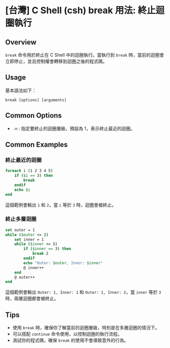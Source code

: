 # [台灣] C Shell (csh) break 用法: 終止迴圈執行

## Overview
`break` 命令用於終止在 C Shell 中的迴圈執行。當執行到 `break` 時，當前的迴圈會立即停止，並且控制權會轉移到迴圈之後的程式碼。

## Usage
基本語法如下：
```
break [options] [arguments]
```

## Common Options
- `-n` : 指定要終止的迴圈層級，預設為 1，表示終止最近的迴圈。

## Common Examples

### 終止最近的迴圈
```csh
foreach i (1 2 3 4 5)
    if ($i == 3) then
        break
    endif
    echo $i
end
```
這個範例會輸出 `1` 和 `2`，當 `i` 等於 `3` 時，迴圈會被終止。

### 終止多層迴圈
```csh
set outer = 1
while ($outer <= 2)
    set inner = 1
    while ($inner <= 5)
        if ($inner == 3) then
            break 2
        endif
        echo "Outer: $outer, Inner: $inner"
        @ inner++
    end
    @ outer++
end
```
這個範例會輸出 `Outer: 1, Inner: 1` 和 `Outer: 1, Inner: 2`，當 `inner` 等於 `3` 時，兩層迴圈都會被終止。

## Tips
- 使用 `break` 時，確保你了解當前的迴圈層級，特別是在多層迴圈的情況下。
- 可以搭配 `continue` 命令使用，以控制迴圈的執行流程。
- 測試你的程式碼，確保 `break` 的使用不會導致意外的行為。
